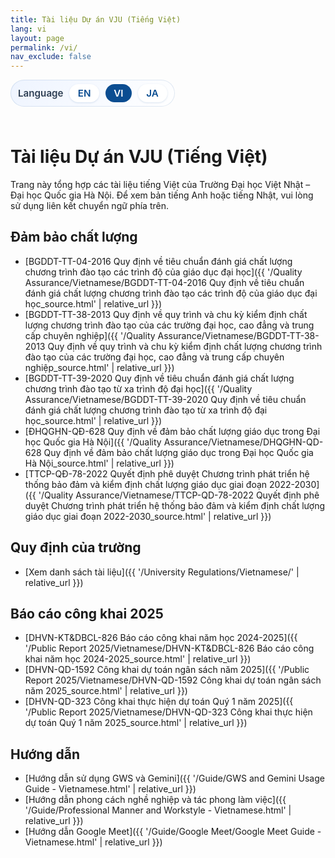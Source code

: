 ```yaml
---
title: Tài liệu Dự án VJU (Tiếng Việt)
lang: vi
layout: page
permalink: /vi/
nav_exclude: false
---
```


<style>
  .language-switcher {
    display: inline-flex;
    align-items: center;
    gap: 0.6rem;
    padding: 0.45rem 0.75rem;
    border-radius: 999px;
    background: linear-gradient(135deg, #eef4ff 0%, #ffffff 100%);
    box-shadow: inset 0 0 0 1px rgba(11, 77, 145, 0.12);
    margin: 0 0 1.5rem;
    font-size: 0.95rem;
  }

  .language-switcher span {
    font-weight: 600;
    color: #2d3e52;
  }

  .language-switcher a,
  .language-switcher strong {
    padding: 0.3rem 0.85rem;
    border-radius: 999px;
    text-decoration: none;
    font-weight: 600;
  }

  .language-switcher a {
    color: #0b4d91;
    background: #ffffff;
    box-shadow: 0 1px 3px rgba(11, 77, 145, 0.15);
    transition: background 0.15s ease, color 0.15s ease, box-shadow 0.15s ease;
  }

  .language-switcher a:hover,
  .language-switcher a:focus-visible {
    background: #0b4d91;
    color: #ffffff;
    box-shadow: 0 4px 10px rgba(11, 77, 145, 0.2);
  }

  .language-switcher strong {
    color: #ffffff;
    background: #0b4d91;
  }
</style>

<div class="language-switcher" role="navigation" aria-label="Chuyển đổi ngôn ngữ">
  <span>Language</span>
  <a href="{{ '/' | relative_url }}">EN</a>
  <strong>VI</strong>
  <a href="{{ '/ja/' | relative_url }}">JA</a>
</div>

# Tài liệu Dự án VJU (Tiếng Việt)

Trang này tổng hợp các tài liệu tiếng Việt của Trường Đại học Việt Nhật – Đại học Quốc gia Hà Nội. Để xem bản tiếng Anh hoặc tiếng Nhật, vui lòng sử dụng liên kết chuyển ngữ phía trên.

## Đảm bảo chất lượng

- [BGDDT-TT-04-2016 Quy định về tiêu chuẩn đánh giá chất lượng chương trình đào tạo các trình độ của giáo dục đại học]({{ '/Quality Assurance/Vietnamese/BGDDT-TT-04-2016 Quy định về tiêu chuẩn đánh giá chất lượng chương trình đào tạo các trình độ của giáo dục đại học_source.html' | relative_url }})
- [BGDDT-TT-38-2013 Quy định về quy trình và chu kỳ kiểm định chất lượng chương trình đào tạo của các trường đại học, cao đẳng và trung cấp chuyên nghiệp]({{ '/Quality Assurance/Vietnamese/BGDDT-TT-38-2013 Quy định về quy trình và chu kỳ kiểm định chất lượng chương trình đào tạo của các trường đại học, cao đẳng và trung cấp chuyên nghiệp_source.html' | relative_url }})
- [BGDDT-TT-39-2020 Quy định về tiêu chuẩn đánh giá chất lượng chương trình đào tạo từ xa trình độ đại học]({{ '/Quality Assurance/Vietnamese/BGDDT-TT-39-2020 Quy định về tiêu chuẩn đánh giá chất lượng chương trình đào tạo từ xa trình độ đại học_source.html' | relative_url }})
- [ĐHQGHN-QĐ-628 Quy định về đảm bảo chất lượng giáo dục trong Đại học Quốc gia Hà Nội]({{ '/Quality Assurance/Vietnamese/DHQGHN-QD-628 Quy định về đảm bảo chất lượng giáo dục trong Đại học Quốc gia Hà Nội_source.html' | relative_url }})
- [TTCP-QĐ-78-2022 Quyết định phê duyệt Chương trình phát triển hệ thống bảo đảm và kiểm định chất lượng giáo dục giai đoạn 2022-2030]({{ '/Quality Assurance/Vietnamese/TTCP-QD-78-2022 Quyết định phê duyệt Chương trình phát triển hệ thống bảo đảm và kiểm định chất lượng giáo dục giai đoạn 2022-2030_source.html' | relative_url }})

## Quy định của trường

- [Xem danh sách tài liệu]({{ '/University Regulations/Vietnamese/' | relative_url }})

## Báo cáo công khai 2025

- [DHVN-KT&DBCL-826 Báo cáo công khai năm học 2024-2025]({{ '/Public Report 2025/Vietnamese/DHVN-KT&DBCL-826 Báo cáo công khai năm học 2024-2025_source.html' | relative_url }})
- [DHVN-QD-1592 Công khai dự toán ngân sách năm 2025]({{ '/Public Report 2025/Vietnamese/DHVN-QD-1592 Công khai dự toán ngân sách năm 2025_source.html' | relative_url }})
- [DHVN-QD-323 Công khai thực hiện dự toán Quý 1 năm 2025]({{ '/Public Report 2025/Vietnamese/DHVN-QD-323 Công khai thực hiện dự toán Quý 1 năm 2025_source.html' | relative_url }})

## Hướng dẫn

- [Hướng dẫn sử dụng GWS và Gemini]({{ '/Guide/GWS and Gemini Usage Guide - Vietnamese.html' | relative_url }})
- [Hướng dẫn phong cách nghề nghiệp và tác phong làm việc]({{ '/Guide/Professional Manner and Workstyle - Vietnamese.html' | relative_url }})
- [Hướng dẫn Google Meet]({{ '/Guide/Google Meet/Google Meet Guide - Vietnamese.html' | relative_url }})
